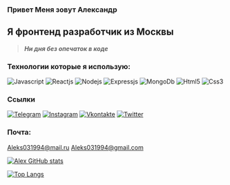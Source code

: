 ### Привет Меня зовут Александр

## Я фронтенд разработчик из Москвы

> ***Ни дня без опечаток в коде***

### Технологии которые я использую:

![Javascript](https://img.shields.io/badge/-Javascript-090909?style=for-the-badge&logo=Javascript)
![Reactjs](https://img.shields.io/badge/-React-090909?style=for-the-badge&logo=React)
![Nodejs](https://img.shields.io/badge/-Nodejs-090909?style=for-the-badge&logo=Nodejs)
![Expressjs](https://img.shields.io/badge/-Expressjs-090909?style=for-the-badge&logo=Express)
![MongoDb](https://img.shields.io/badge/-MongoDb-090909?style=for-the-badge&logo=MongoDb)
![Html5](https://img.shields.io/badge/-Html5-090909?style=for-the-badge&logo=Html5)
![Css3](https://img.shields.io/badge/-Css3-090909?style=for-the-badge&logo=Css3)

### Ссылки

[![Telegram](https://img.shields.io/badge/-Telegram-090909?style=for-the-badge&logo=telegram)](https://t.me/AlexSyvorotkin)
[![Instagram](https://img.shields.io/badge/-Instagram-090909?style=for-the-badge&logo=Instagram)](https://www.instagram.com/niktorovys/)
[![Vkontakte](https://img.shields.io/badge/-Vkontakte-090909?style=for-the-badge&logo=Vk)](https://vk.com/suvorotkinalex)
[![Twitter](https://img.shields.io/badge/-Twitter-090909?style=for-the-badge&logo=Twitter)](https://twitter.com/Alex82323443)

### Почта: 

Aleks031994@mail.ru
Aleks031994@gmail.com


[![Alex GitHub stats](https://github-readme-stats.vercel.app/api?username=AlexandrSyvorotkin&show_icons=true&theme=tokyonight)](https://github.com/anuraghazra/github-readme-stats)

[![Top Langs](https://github-readme-stats.vercel.app/api/top-langs/?username=AlexandrSyvorotkin&layout=compact)](https://github.com/anuraghazra/github-readme-stats)


